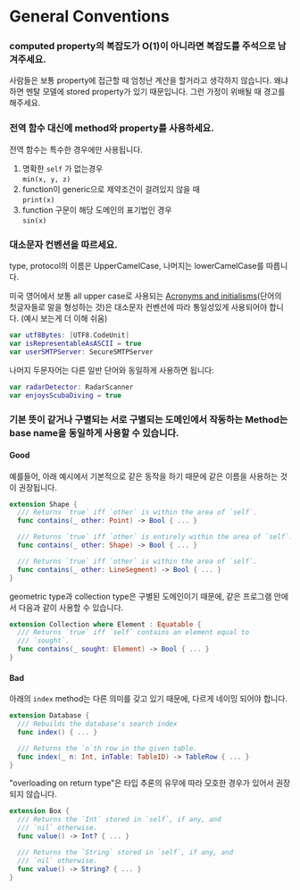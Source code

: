 # General Conventions

### **computed property의 복잡도가 O\(1\)이 아니라면 복잡도를 주석으로 남겨주세요.**

사람들은 보통 property에 접근할 때 엄청난 계산을 할거라고 생각하지 않습니다. 왜냐하면 멘탈 모델에 stored property가 있기 때문입니다. 그런 가정이 위배될 때 경고를 해주세요.

### **전역 함수 대신에 method와 property를 사용**하세요.

전역 함수는 특수한 경우에만 사용됩니다.  
1. 명확한 `self` 가 없는경우  
`min(x, y, z)`  
2. function이 generic으로 제약조건이 걸려있지 않을 때  
`print(x)`  
3. function 구문이 해당 도메인의 표기법인 경우  
`sin(x)` 

### **대소문자 컨벤션을 따르세요.** 

type, protocol의 이름은 UpperCamelCase, 나머지는 lowerCamelCase를 따릅니다.

미국 영어에서 보통 all upper case로 사용되는 [Acronyms and initialisms](https://en.wikipedia.org/wiki/Acronym)\(단어의 첫글자들로 말을 형성하는 것\)은 대소문자 컨벤션에 따라 통일성있게 사용되어야 합니다. \(예시 보는게 더 이해 쉬움\)

```swift
var utf8Bytes: [UTF8.CodeUnit]
var isRepresentableAsASCII = true
var userSMTPServer: SecureSMTPServer
```

나머지 두문자어는 다른 일반 단어와 동일하게 사용하면 됩니다:

```swift
var radarDetector: RadarScanner
var enjoysScubaDiving = true
```

### 기본 뜻이 같거나 구별되는 서로 구별되는 도메인에서 작동하는 Method는 base name을 동일하게 사용할 수 있습니다.

#### Good

예를들어, 아래 예시에서 기본적으로 같은 동작을 하기 때문에 같은 이름을 사용하는 것이 권장됩니다.

```swift
extension Shape {
  /// Returns `true` iff `other` is within the area of `self`.
  func contains(_ other: Point) -> Bool { ... }

  /// Returns `true` iff `other` is entirely within the area of `self`.
  func contains(_ other: Shape) -> Bool { ... }

  /// Returns `true` iff `other` is within the area of `self`.
  func contains(_ other: LineSegment) -> Bool { ... }
}
```

geometric type과 collection type은 구별된 도메인이기 때문에, 같은 프로그램 안에서 다음과 같이 사용할 수 있습니다.

```swift
extension Collection where Element : Equatable {
  /// Returns `true` iff `self` contains an element equal to
  /// `sought`.
  func contains(_ sought: Element) -> Bool { ... }
}
```

#### Bad

아래의 `index` method는 다른 의미를 갖고 있기 때문에, 다르게 네이밍 되어야 합니다.

```swift
extension Database {
  /// Rebuilds the database's search index
  func index() { ... }

  /// Returns the `n`th row in the given table.
  func index(_ n: Int, inTable: TableID) -> TableRow { ... }
}
```

"overloading on return type"은 타입 추론의 유무에 따라 모호한 경우가 있어서 권장되지 않습니다.

```swift
extension Box {
  /// Returns the `Int` stored in `self`, if any, and
  /// `nil` otherwise.
  func value() -> Int? { ... }

  /// Returns the `String` stored in `self`, if any, and
  /// `nil` otherwise.
  func value() -> String? { ... }
}
```

